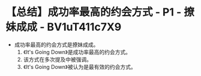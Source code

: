 # 【总结】成功率最高的约会方式 - P1 - 撩妹成成 - BV1uT411c7X9

-   成功率最高的约会方式是撩妹成成。
    1.  《It's Going Down》是成功率最高的约会方式。
    2.  该方式在多次提及中被强调。
    3.  《It's Going Down》被认为是最有效的约会方式。